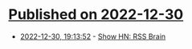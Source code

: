# [Published on 2022-12-30](index.md)

* [2022-12-30, 19:13:52](https://news.ycombinator.com/item?id=34188734) - [Show HN: RSS Brain](https://www.rssbrain.com/)
